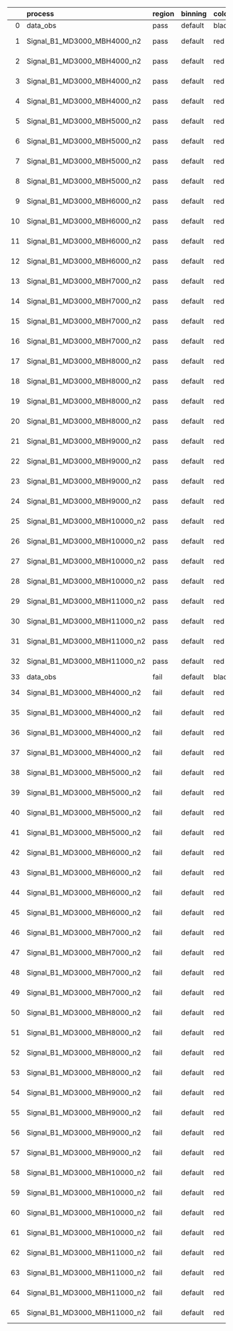 |    | process                      | region   | binning   | color   | process_type   |   scale | variation   | source_filename                                                       | source_histname    | alias                        | title     |   combine_idx |     lnN |   shapes | syst_type   | direction   | variation_alias   |
|---:|:-----------------------------|:---------|:----------|:--------|:---------------|--------:|:------------|:----------------------------------------------------------------------|:-------------------|:-----------------------------|:----------|--------------:|--------:|---------:|:------------|:------------|:------------------|
|  0 | data_obs                     | pass     | default   | black   | DATA           |       1 | nominal     | ./histograms_for_2DAlphabet_v15//BH_Data.root                         | hpass              | Data                         | Data      |           nan | nan     |      nan | nan         | nan         | nan               |
|  1 | Signal_B1_MD3000_MBH4000_n2  | pass     | default   | red     | SIGNAL         |       1 | lumi        | ./histograms_for_2DAlphabet_v15//BH_Signal_B1_MD3000_MBH4000_n2.root  | hpass              | Signal_B1_MD3000_MBH4000_n2  | BH signal |           nan |   1.016 |      nan | lnN         | nan         | nan               |
|  2 | Signal_B1_MD3000_MBH4000_n2  | pass     | default   | red     | SIGNAL         |       1 | SVM         | ./histograms_for_2DAlphabet_v15//BH_Signal_B1_MD3000_MBH4000_n2.root  | hpass_SVMsyst_up   | Signal_B1_MD3000_MBH4000_n2  | BH signal |           nan | nan     |        1 | shapes      | Up          | SVMsyst           |
|  3 | Signal_B1_MD3000_MBH4000_n2  | pass     | default   | red     | SIGNAL         |       1 | SVM         | ./histograms_for_2DAlphabet_v15//BH_Signal_B1_MD3000_MBH4000_n2.root  | hpass_SVMsyst_down | Signal_B1_MD3000_MBH4000_n2  | BH signal |           nan | nan     |        1 | shapes      | Down        | SVMsyst           |
|  4 | Signal_B1_MD3000_MBH4000_n2  | pass     | default   | red     | SIGNAL         |       1 | nominal     | ./histograms_for_2DAlphabet_v15//BH_Signal_B1_MD3000_MBH4000_n2.root  | hpass              | Signal_B1_MD3000_MBH4000_n2  | BH signal |           nan | nan     |      nan | nan         | nan         | nan               |
|  5 | Signal_B1_MD3000_MBH5000_n2  | pass     | default   | red     | SIGNAL         |       1 | lumi        | ./histograms_for_2DAlphabet_v15//BH_Signal_B1_MD3000_MBH5000_n2.root  | hpass              | Signal_B1_MD3000_MBH5000_n2  | BH signal |           nan |   1.016 |      nan | lnN         | nan         | nan               |
|  6 | Signal_B1_MD3000_MBH5000_n2  | pass     | default   | red     | SIGNAL         |       1 | SVM         | ./histograms_for_2DAlphabet_v15//BH_Signal_B1_MD3000_MBH5000_n2.root  | hpass_SVMsyst_up   | Signal_B1_MD3000_MBH5000_n2  | BH signal |           nan | nan     |        1 | shapes      | Up          | SVMsyst           |
|  7 | Signal_B1_MD3000_MBH5000_n2  | pass     | default   | red     | SIGNAL         |       1 | SVM         | ./histograms_for_2DAlphabet_v15//BH_Signal_B1_MD3000_MBH5000_n2.root  | hpass_SVMsyst_down | Signal_B1_MD3000_MBH5000_n2  | BH signal |           nan | nan     |        1 | shapes      | Down        | SVMsyst           |
|  8 | Signal_B1_MD3000_MBH5000_n2  | pass     | default   | red     | SIGNAL         |       1 | nominal     | ./histograms_for_2DAlphabet_v15//BH_Signal_B1_MD3000_MBH5000_n2.root  | hpass              | Signal_B1_MD3000_MBH5000_n2  | BH signal |           nan | nan     |      nan | nan         | nan         | nan               |
|  9 | Signal_B1_MD3000_MBH6000_n2  | pass     | default   | red     | SIGNAL         |       1 | lumi        | ./histograms_for_2DAlphabet_v15//BH_Signal_B1_MD3000_MBH6000_n2.root  | hpass              | Signal_B1_MD3000_MBH6000_n2  | BH signal |           nan |   1.016 |      nan | lnN         | nan         | nan               |
| 10 | Signal_B1_MD3000_MBH6000_n2  | pass     | default   | red     | SIGNAL         |       1 | SVM         | ./histograms_for_2DAlphabet_v15//BH_Signal_B1_MD3000_MBH6000_n2.root  | hpass_SVMsyst_up   | Signal_B1_MD3000_MBH6000_n2  | BH signal |           nan | nan     |        1 | shapes      | Up          | SVMsyst           |
| 11 | Signal_B1_MD3000_MBH6000_n2  | pass     | default   | red     | SIGNAL         |       1 | SVM         | ./histograms_for_2DAlphabet_v15//BH_Signal_B1_MD3000_MBH6000_n2.root  | hpass_SVMsyst_down | Signal_B1_MD3000_MBH6000_n2  | BH signal |           nan | nan     |        1 | shapes      | Down        | SVMsyst           |
| 12 | Signal_B1_MD3000_MBH6000_n2  | pass     | default   | red     | SIGNAL         |       1 | nominal     | ./histograms_for_2DAlphabet_v15//BH_Signal_B1_MD3000_MBH6000_n2.root  | hpass              | Signal_B1_MD3000_MBH6000_n2  | BH signal |           nan | nan     |      nan | nan         | nan         | nan               |
| 13 | Signal_B1_MD3000_MBH7000_n2  | pass     | default   | red     | SIGNAL         |       1 | lumi        | ./histograms_for_2DAlphabet_v15//BH_Signal_B1_MD3000_MBH7000_n2.root  | hpass              | Signal_B1_MD3000_MBH7000_n2  | BH signal |           nan |   1.016 |      nan | lnN         | nan         | nan               |
| 14 | Signal_B1_MD3000_MBH7000_n2  | pass     | default   | red     | SIGNAL         |       1 | SVM         | ./histograms_for_2DAlphabet_v15//BH_Signal_B1_MD3000_MBH7000_n2.root  | hpass_SVMsyst_up   | Signal_B1_MD3000_MBH7000_n2  | BH signal |           nan | nan     |        1 | shapes      | Up          | SVMsyst           |
| 15 | Signal_B1_MD3000_MBH7000_n2  | pass     | default   | red     | SIGNAL         |       1 | SVM         | ./histograms_for_2DAlphabet_v15//BH_Signal_B1_MD3000_MBH7000_n2.root  | hpass_SVMsyst_down | Signal_B1_MD3000_MBH7000_n2  | BH signal |           nan | nan     |        1 | shapes      | Down        | SVMsyst           |
| 16 | Signal_B1_MD3000_MBH7000_n2  | pass     | default   | red     | SIGNAL         |       1 | nominal     | ./histograms_for_2DAlphabet_v15//BH_Signal_B1_MD3000_MBH7000_n2.root  | hpass              | Signal_B1_MD3000_MBH7000_n2  | BH signal |           nan | nan     |      nan | nan         | nan         | nan               |
| 17 | Signal_B1_MD3000_MBH8000_n2  | pass     | default   | red     | SIGNAL         |       1 | lumi        | ./histograms_for_2DAlphabet_v15//BH_Signal_B1_MD3000_MBH8000_n2.root  | hpass              | Signal_B1_MD3000_MBH8000_n2  | BH signal |           nan |   1.016 |      nan | lnN         | nan         | nan               |
| 18 | Signal_B1_MD3000_MBH8000_n2  | pass     | default   | red     | SIGNAL         |       1 | SVM         | ./histograms_for_2DAlphabet_v15//BH_Signal_B1_MD3000_MBH8000_n2.root  | hpass_SVMsyst_up   | Signal_B1_MD3000_MBH8000_n2  | BH signal |           nan | nan     |        1 | shapes      | Up          | SVMsyst           |
| 19 | Signal_B1_MD3000_MBH8000_n2  | pass     | default   | red     | SIGNAL         |       1 | SVM         | ./histograms_for_2DAlphabet_v15//BH_Signal_B1_MD3000_MBH8000_n2.root  | hpass_SVMsyst_down | Signal_B1_MD3000_MBH8000_n2  | BH signal |           nan | nan     |        1 | shapes      | Down        | SVMsyst           |
| 20 | Signal_B1_MD3000_MBH8000_n2  | pass     | default   | red     | SIGNAL         |       1 | nominal     | ./histograms_for_2DAlphabet_v15//BH_Signal_B1_MD3000_MBH8000_n2.root  | hpass              | Signal_B1_MD3000_MBH8000_n2  | BH signal |           nan | nan     |      nan | nan         | nan         | nan               |
| 21 | Signal_B1_MD3000_MBH9000_n2  | pass     | default   | red     | SIGNAL         |       1 | lumi        | ./histograms_for_2DAlphabet_v15//BH_Signal_B1_MD3000_MBH9000_n2.root  | hpass              | Signal_B1_MD3000_MBH9000_n2  | BH signal |           nan |   1.016 |      nan | lnN         | nan         | nan               |
| 22 | Signal_B1_MD3000_MBH9000_n2  | pass     | default   | red     | SIGNAL         |       1 | SVM         | ./histograms_for_2DAlphabet_v15//BH_Signal_B1_MD3000_MBH9000_n2.root  | hpass_SVMsyst_up   | Signal_B1_MD3000_MBH9000_n2  | BH signal |           nan | nan     |        1 | shapes      | Up          | SVMsyst           |
| 23 | Signal_B1_MD3000_MBH9000_n2  | pass     | default   | red     | SIGNAL         |       1 | SVM         | ./histograms_for_2DAlphabet_v15//BH_Signal_B1_MD3000_MBH9000_n2.root  | hpass_SVMsyst_down | Signal_B1_MD3000_MBH9000_n2  | BH signal |           nan | nan     |        1 | shapes      | Down        | SVMsyst           |
| 24 | Signal_B1_MD3000_MBH9000_n2  | pass     | default   | red     | SIGNAL         |       1 | nominal     | ./histograms_for_2DAlphabet_v15//BH_Signal_B1_MD3000_MBH9000_n2.root  | hpass              | Signal_B1_MD3000_MBH9000_n2  | BH signal |           nan | nan     |      nan | nan         | nan         | nan               |
| 25 | Signal_B1_MD3000_MBH10000_n2 | pass     | default   | red     | SIGNAL         |       1 | lumi        | ./histograms_for_2DAlphabet_v15//BH_Signal_B1_MD3000_MBH10000_n2.root | hpass              | Signal_B1_MD3000_MBH10000_n2 | BH signal |           nan |   1.016 |      nan | lnN         | nan         | nan               |
| 26 | Signal_B1_MD3000_MBH10000_n2 | pass     | default   | red     | SIGNAL         |       1 | SVM         | ./histograms_for_2DAlphabet_v15//BH_Signal_B1_MD3000_MBH10000_n2.root | hpass_SVMsyst_up   | Signal_B1_MD3000_MBH10000_n2 | BH signal |           nan | nan     |        1 | shapes      | Up          | SVMsyst           |
| 27 | Signal_B1_MD3000_MBH10000_n2 | pass     | default   | red     | SIGNAL         |       1 | SVM         | ./histograms_for_2DAlphabet_v15//BH_Signal_B1_MD3000_MBH10000_n2.root | hpass_SVMsyst_down | Signal_B1_MD3000_MBH10000_n2 | BH signal |           nan | nan     |        1 | shapes      | Down        | SVMsyst           |
| 28 | Signal_B1_MD3000_MBH10000_n2 | pass     | default   | red     | SIGNAL         |       1 | nominal     | ./histograms_for_2DAlphabet_v15//BH_Signal_B1_MD3000_MBH10000_n2.root | hpass              | Signal_B1_MD3000_MBH10000_n2 | BH signal |           nan | nan     |      nan | nan         | nan         | nan               |
| 29 | Signal_B1_MD3000_MBH11000_n2 | pass     | default   | red     | SIGNAL         |       1 | lumi        | ./histograms_for_2DAlphabet_v15//BH_Signal_B1_MD3000_MBH11000_n2.root | hpass              | Signal_B1_MD3000_MBH11000_n2 | BH signal |           nan |   1.016 |      nan | lnN         | nan         | nan               |
| 30 | Signal_B1_MD3000_MBH11000_n2 | pass     | default   | red     | SIGNAL         |       1 | SVM         | ./histograms_for_2DAlphabet_v15//BH_Signal_B1_MD3000_MBH11000_n2.root | hpass_SVMsyst_up   | Signal_B1_MD3000_MBH11000_n2 | BH signal |           nan | nan     |        1 | shapes      | Up          | SVMsyst           |
| 31 | Signal_B1_MD3000_MBH11000_n2 | pass     | default   | red     | SIGNAL         |       1 | SVM         | ./histograms_for_2DAlphabet_v15//BH_Signal_B1_MD3000_MBH11000_n2.root | hpass_SVMsyst_down | Signal_B1_MD3000_MBH11000_n2 | BH signal |           nan | nan     |        1 | shapes      | Down        | SVMsyst           |
| 32 | Signal_B1_MD3000_MBH11000_n2 | pass     | default   | red     | SIGNAL         |       1 | nominal     | ./histograms_for_2DAlphabet_v15//BH_Signal_B1_MD3000_MBH11000_n2.root | hpass              | Signal_B1_MD3000_MBH11000_n2 | BH signal |           nan | nan     |      nan | nan         | nan         | nan               |
| 33 | data_obs                     | fail     | default   | black   | DATA           |       1 | nominal     | ./histograms_for_2DAlphabet_v15//BH_Data.root                         | hfail              | Data                         | Data      |           nan | nan     |      nan | nan         | nan         | nan               |
| 34 | Signal_B1_MD3000_MBH4000_n2  | fail     | default   | red     | SIGNAL         |       1 | lumi        | ./histograms_for_2DAlphabet_v15//BH_Signal_B1_MD3000_MBH4000_n2.root  | hfail              | Signal_B1_MD3000_MBH4000_n2  | BH signal |           nan |   1.016 |      nan | lnN         | nan         | nan               |
| 35 | Signal_B1_MD3000_MBH4000_n2  | fail     | default   | red     | SIGNAL         |       1 | SVM         | ./histograms_for_2DAlphabet_v15//BH_Signal_B1_MD3000_MBH4000_n2.root  | hfail_SVMsyst_up   | Signal_B1_MD3000_MBH4000_n2  | BH signal |           nan | nan     |        1 | shapes      | Up          | SVMsyst           |
| 36 | Signal_B1_MD3000_MBH4000_n2  | fail     | default   | red     | SIGNAL         |       1 | SVM         | ./histograms_for_2DAlphabet_v15//BH_Signal_B1_MD3000_MBH4000_n2.root  | hfail_SVMsyst_down | Signal_B1_MD3000_MBH4000_n2  | BH signal |           nan | nan     |        1 | shapes      | Down        | SVMsyst           |
| 37 | Signal_B1_MD3000_MBH4000_n2  | fail     | default   | red     | SIGNAL         |       1 | nominal     | ./histograms_for_2DAlphabet_v15//BH_Signal_B1_MD3000_MBH4000_n2.root  | hfail              | Signal_B1_MD3000_MBH4000_n2  | BH signal |           nan | nan     |      nan | nan         | nan         | nan               |
| 38 | Signal_B1_MD3000_MBH5000_n2  | fail     | default   | red     | SIGNAL         |       1 | lumi        | ./histograms_for_2DAlphabet_v15//BH_Signal_B1_MD3000_MBH5000_n2.root  | hfail              | Signal_B1_MD3000_MBH5000_n2  | BH signal |           nan |   1.016 |      nan | lnN         | nan         | nan               |
| 39 | Signal_B1_MD3000_MBH5000_n2  | fail     | default   | red     | SIGNAL         |       1 | SVM         | ./histograms_for_2DAlphabet_v15//BH_Signal_B1_MD3000_MBH5000_n2.root  | hfail_SVMsyst_up   | Signal_B1_MD3000_MBH5000_n2  | BH signal |           nan | nan     |        1 | shapes      | Up          | SVMsyst           |
| 40 | Signal_B1_MD3000_MBH5000_n2  | fail     | default   | red     | SIGNAL         |       1 | SVM         | ./histograms_for_2DAlphabet_v15//BH_Signal_B1_MD3000_MBH5000_n2.root  | hfail_SVMsyst_down | Signal_B1_MD3000_MBH5000_n2  | BH signal |           nan | nan     |        1 | shapes      | Down        | SVMsyst           |
| 41 | Signal_B1_MD3000_MBH5000_n2  | fail     | default   | red     | SIGNAL         |       1 | nominal     | ./histograms_for_2DAlphabet_v15//BH_Signal_B1_MD3000_MBH5000_n2.root  | hfail              | Signal_B1_MD3000_MBH5000_n2  | BH signal |           nan | nan     |      nan | nan         | nan         | nan               |
| 42 | Signal_B1_MD3000_MBH6000_n2  | fail     | default   | red     | SIGNAL         |       1 | lumi        | ./histograms_for_2DAlphabet_v15//BH_Signal_B1_MD3000_MBH6000_n2.root  | hfail              | Signal_B1_MD3000_MBH6000_n2  | BH signal |           nan |   1.016 |      nan | lnN         | nan         | nan               |
| 43 | Signal_B1_MD3000_MBH6000_n2  | fail     | default   | red     | SIGNAL         |       1 | SVM         | ./histograms_for_2DAlphabet_v15//BH_Signal_B1_MD3000_MBH6000_n2.root  | hfail_SVMsyst_up   | Signal_B1_MD3000_MBH6000_n2  | BH signal |           nan | nan     |        1 | shapes      | Up          | SVMsyst           |
| 44 | Signal_B1_MD3000_MBH6000_n2  | fail     | default   | red     | SIGNAL         |       1 | SVM         | ./histograms_for_2DAlphabet_v15//BH_Signal_B1_MD3000_MBH6000_n2.root  | hfail_SVMsyst_down | Signal_B1_MD3000_MBH6000_n2  | BH signal |           nan | nan     |        1 | shapes      | Down        | SVMsyst           |
| 45 | Signal_B1_MD3000_MBH6000_n2  | fail     | default   | red     | SIGNAL         |       1 | nominal     | ./histograms_for_2DAlphabet_v15//BH_Signal_B1_MD3000_MBH6000_n2.root  | hfail              | Signal_B1_MD3000_MBH6000_n2  | BH signal |           nan | nan     |      nan | nan         | nan         | nan               |
| 46 | Signal_B1_MD3000_MBH7000_n2  | fail     | default   | red     | SIGNAL         |       1 | lumi        | ./histograms_for_2DAlphabet_v15//BH_Signal_B1_MD3000_MBH7000_n2.root  | hfail              | Signal_B1_MD3000_MBH7000_n2  | BH signal |           nan |   1.016 |      nan | lnN         | nan         | nan               |
| 47 | Signal_B1_MD3000_MBH7000_n2  | fail     | default   | red     | SIGNAL         |       1 | SVM         | ./histograms_for_2DAlphabet_v15//BH_Signal_B1_MD3000_MBH7000_n2.root  | hfail_SVMsyst_up   | Signal_B1_MD3000_MBH7000_n2  | BH signal |           nan | nan     |        1 | shapes      | Up          | SVMsyst           |
| 48 | Signal_B1_MD3000_MBH7000_n2  | fail     | default   | red     | SIGNAL         |       1 | SVM         | ./histograms_for_2DAlphabet_v15//BH_Signal_B1_MD3000_MBH7000_n2.root  | hfail_SVMsyst_down | Signal_B1_MD3000_MBH7000_n2  | BH signal |           nan | nan     |        1 | shapes      | Down        | SVMsyst           |
| 49 | Signal_B1_MD3000_MBH7000_n2  | fail     | default   | red     | SIGNAL         |       1 | nominal     | ./histograms_for_2DAlphabet_v15//BH_Signal_B1_MD3000_MBH7000_n2.root  | hfail              | Signal_B1_MD3000_MBH7000_n2  | BH signal |           nan | nan     |      nan | nan         | nan         | nan               |
| 50 | Signal_B1_MD3000_MBH8000_n2  | fail     | default   | red     | SIGNAL         |       1 | lumi        | ./histograms_for_2DAlphabet_v15//BH_Signal_B1_MD3000_MBH8000_n2.root  | hfail              | Signal_B1_MD3000_MBH8000_n2  | BH signal |           nan |   1.016 |      nan | lnN         | nan         | nan               |
| 51 | Signal_B1_MD3000_MBH8000_n2  | fail     | default   | red     | SIGNAL         |       1 | SVM         | ./histograms_for_2DAlphabet_v15//BH_Signal_B1_MD3000_MBH8000_n2.root  | hfail_SVMsyst_up   | Signal_B1_MD3000_MBH8000_n2  | BH signal |           nan | nan     |        1 | shapes      | Up          | SVMsyst           |
| 52 | Signal_B1_MD3000_MBH8000_n2  | fail     | default   | red     | SIGNAL         |       1 | SVM         | ./histograms_for_2DAlphabet_v15//BH_Signal_B1_MD3000_MBH8000_n2.root  | hfail_SVMsyst_down | Signal_B1_MD3000_MBH8000_n2  | BH signal |           nan | nan     |        1 | shapes      | Down        | SVMsyst           |
| 53 | Signal_B1_MD3000_MBH8000_n2  | fail     | default   | red     | SIGNAL         |       1 | nominal     | ./histograms_for_2DAlphabet_v15//BH_Signal_B1_MD3000_MBH8000_n2.root  | hfail              | Signal_B1_MD3000_MBH8000_n2  | BH signal |           nan | nan     |      nan | nan         | nan         | nan               |
| 54 | Signal_B1_MD3000_MBH9000_n2  | fail     | default   | red     | SIGNAL         |       1 | lumi        | ./histograms_for_2DAlphabet_v15//BH_Signal_B1_MD3000_MBH9000_n2.root  | hfail              | Signal_B1_MD3000_MBH9000_n2  | BH signal |           nan |   1.016 |      nan | lnN         | nan         | nan               |
| 55 | Signal_B1_MD3000_MBH9000_n2  | fail     | default   | red     | SIGNAL         |       1 | SVM         | ./histograms_for_2DAlphabet_v15//BH_Signal_B1_MD3000_MBH9000_n2.root  | hfail_SVMsyst_up   | Signal_B1_MD3000_MBH9000_n2  | BH signal |           nan | nan     |        1 | shapes      | Up          | SVMsyst           |
| 56 | Signal_B1_MD3000_MBH9000_n2  | fail     | default   | red     | SIGNAL         |       1 | SVM         | ./histograms_for_2DAlphabet_v15//BH_Signal_B1_MD3000_MBH9000_n2.root  | hfail_SVMsyst_down | Signal_B1_MD3000_MBH9000_n2  | BH signal |           nan | nan     |        1 | shapes      | Down        | SVMsyst           |
| 57 | Signal_B1_MD3000_MBH9000_n2  | fail     | default   | red     | SIGNAL         |       1 | nominal     | ./histograms_for_2DAlphabet_v15//BH_Signal_B1_MD3000_MBH9000_n2.root  | hfail              | Signal_B1_MD3000_MBH9000_n2  | BH signal |           nan | nan     |      nan | nan         | nan         | nan               |
| 58 | Signal_B1_MD3000_MBH10000_n2 | fail     | default   | red     | SIGNAL         |       1 | lumi        | ./histograms_for_2DAlphabet_v15//BH_Signal_B1_MD3000_MBH10000_n2.root | hfail              | Signal_B1_MD3000_MBH10000_n2 | BH signal |           nan |   1.016 |      nan | lnN         | nan         | nan               |
| 59 | Signal_B1_MD3000_MBH10000_n2 | fail     | default   | red     | SIGNAL         |       1 | SVM         | ./histograms_for_2DAlphabet_v15//BH_Signal_B1_MD3000_MBH10000_n2.root | hfail_SVMsyst_up   | Signal_B1_MD3000_MBH10000_n2 | BH signal |           nan | nan     |        1 | shapes      | Up          | SVMsyst           |
| 60 | Signal_B1_MD3000_MBH10000_n2 | fail     | default   | red     | SIGNAL         |       1 | SVM         | ./histograms_for_2DAlphabet_v15//BH_Signal_B1_MD3000_MBH10000_n2.root | hfail_SVMsyst_down | Signal_B1_MD3000_MBH10000_n2 | BH signal |           nan | nan     |        1 | shapes      | Down        | SVMsyst           |
| 61 | Signal_B1_MD3000_MBH10000_n2 | fail     | default   | red     | SIGNAL         |       1 | nominal     | ./histograms_for_2DAlphabet_v15//BH_Signal_B1_MD3000_MBH10000_n2.root | hfail              | Signal_B1_MD3000_MBH10000_n2 | BH signal |           nan | nan     |      nan | nan         | nan         | nan               |
| 62 | Signal_B1_MD3000_MBH11000_n2 | fail     | default   | red     | SIGNAL         |       1 | lumi        | ./histograms_for_2DAlphabet_v15//BH_Signal_B1_MD3000_MBH11000_n2.root | hfail              | Signal_B1_MD3000_MBH11000_n2 | BH signal |           nan |   1.016 |      nan | lnN         | nan         | nan               |
| 63 | Signal_B1_MD3000_MBH11000_n2 | fail     | default   | red     | SIGNAL         |       1 | SVM         | ./histograms_for_2DAlphabet_v15//BH_Signal_B1_MD3000_MBH11000_n2.root | hfail_SVMsyst_up   | Signal_B1_MD3000_MBH11000_n2 | BH signal |           nan | nan     |        1 | shapes      | Up          | SVMsyst           |
| 64 | Signal_B1_MD3000_MBH11000_n2 | fail     | default   | red     | SIGNAL         |       1 | SVM         | ./histograms_for_2DAlphabet_v15//BH_Signal_B1_MD3000_MBH11000_n2.root | hfail_SVMsyst_down | Signal_B1_MD3000_MBH11000_n2 | BH signal |           nan | nan     |        1 | shapes      | Down        | SVMsyst           |
| 65 | Signal_B1_MD3000_MBH11000_n2 | fail     | default   | red     | SIGNAL         |       1 | nominal     | ./histograms_for_2DAlphabet_v15//BH_Signal_B1_MD3000_MBH11000_n2.root | hfail              | Signal_B1_MD3000_MBH11000_n2 | BH signal |           nan | nan     |      nan | nan         | nan         | nan               |